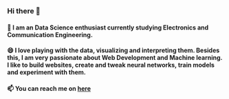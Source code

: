### Hi there 👋

#### 🌱 I am an Data Science enthusiast currently studying Electronics and Communication Engineering. 
#### 😄 I love playing with the data, visualizing and interpreting them. Besides this, I am very passionate about Web Development and Machine learning. I like to build websites, create and tweak neural networks, train models and experiment with them. 
#### 📫 You can reach me on [here](https://www.linkedin.com/in/shrijak-dahal/)
